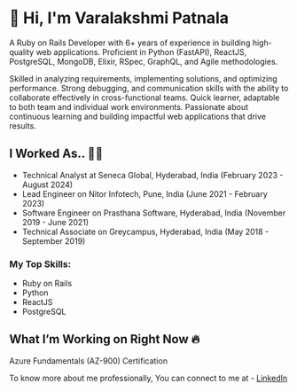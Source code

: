 # 👋 Hi, I'm  Varalakshmi Patnala 

A Ruby on Rails Developer with 6+ years of experience in building high-quality web applications. Proficient in Python (FastAPI), ReactJS, PostgreSQL, MongoDB, Elixir, RSpec, GraphQL, and Agile methodologies. 

Skilled in analyzing requirements, implementing solutions, and optimizing performance. Strong debugging, and communication skills with the ability to collaborate effectively in cross-functional teams. 
Quick learner, adaptable to both team and individual work environments. Passionate about continuous learning and building impactful web applications that drive results.

## I Worked As.. 👨‍💻

- Technical Analyst at Seneca Global, Hyderabad, India (February 2023 - August 2024)
- Lead Engineer on Nitor Infotech, Pune, India (June 2021 - February 2023)
- Software Engineer on Prasthana Software, Hyderabad, India (November 2019 - June 2021)
- Technical Associate on Greycampus, Hyderabad, India (May 2018 - September 2019)

### My Top Skills:

- Ruby on Rails
- Python
- ReactJS
- PostgreSQL

## What I’m Working on Right Now 🔥
Azure Fundamentals (AZ-900) Certification

To know more about me professionally, You can connect to me at - [LinkedIn](https://www.linkedin.com/in/varalakshmipatnala)

